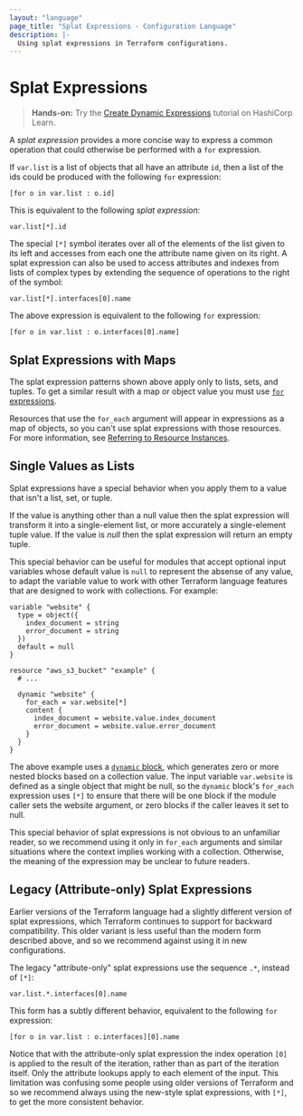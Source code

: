 ```yaml
---
layout: "language"
page_title: "Splat Expressions - Configuration Language"
description: |-
  Using splat expressions in Terraform configurations.
---
```


# Splat Expressions

> **Hands-on:** Try the [Create Dynamic Expressions](https://learn.hashicorp.com/tutorials/terraform/expressions?in=terraform/configuration-language&utm_source=WEBSITE&utm_medium=WEB_IO&utm_offer=ARTICLE_PAGE&utm_content=DOCS) tutorial on HashiCorp Learn.

A _splat expression_ provides a more concise way to express a common
operation that could otherwise be performed with a `for` expression.

If `var.list` is a list of objects that all have an attribute `id`, then
a list of the ids could be produced with the following `for` expression:

```hcl
[for o in var.list : o.id]
```

This is equivalent to the following _splat expression:_

```hcl
var.list[*].id
```

The special `[*]` symbol iterates over all of the elements of the list given
to its left and accesses from each one the attribute name given on its
right. A splat expression can also be used to access attributes and indexes
from lists of complex types by extending the sequence of operations to the
right of the symbol:

```hcl
var.list[*].interfaces[0].name
```

The above expression is equivalent to the following `for` expression:

```hcl
[for o in var.list : o.interfaces[0].name]
```

## Splat Expressions with Maps

The splat expression patterns shown above apply only to lists, sets, and
tuples. To get a similar result with a map or object value you must use
[`for` expressions](for.html).

Resources that use the `for_each` argument will appear in expressions as a map
of objects, so you can't use splat expressions with those resources.
For more information, see
[Referring to Resource Instances](/docs/language/meta-arguments/for_each.html#referring-to-instances).

## Single Values as Lists

Splat expressions have a special behavior when you apply them to a value that
isn't a list, set, or tuple.

If the value is anything other than a null value then the splat expression will
transform it into a single-element list, or more accurately a single-element
tuple value. If the value is _null_ then the splat expression will return an
empty tuple.

This special behavior can be useful for modules that accept optional input
variables whose default value is `null` to represent the absense of any value,
to adapt the variable value to work with other Terraform language features that
are designed to work with collections. For example:

```
variable "website" {
  type = object({
    index_document = string
    error_document = string
  })
  default = null
}

resource "aws_s3_bucket" "example" {
  # ...

  dynamic "website" {
    for_each = var.website[*]
    content {
      index_document = website.value.index_document
      error_document = website.value.error_document
    }
  }
}
```

The above example uses a [`dynamic` block](dynamic-blocks.html), which
generates zero or more nested blocks based on a collection value. The input
variable `var.website` is defined as a single object that might be null,
so the `dynamic` block's `for_each` expression uses `[*]` to ensure that
there will be one block if the module caller sets the website argument, or
zero blocks if the caller leaves it set to null.

This special behavior of splat expressions is not obvious to an unfamiliar
reader, so we recommend using it only in `for_each` arguments and similar
situations where the context implies working with a collection. Otherwise,
the meaning of the expression may be unclear to future readers.

## Legacy (Attribute-only) Splat Expressions

Earlier versions of the Terraform language had a slightly different version
of splat expressions, which Terraform continues to support for backward
compatibility. This older variant is less useful than the modern form described
above, and so we recommend against using it in new configurations.

The legacy "attribute-only" splat expressions use the sequence `.*`, instead of
`[*]`:

```
var.list.*.interfaces[0].name
```

This form has a subtly different behavior, equivalent to the following
`for` expression:

```
[for o in var.list : o.interfaces][0].name
```

Notice that with the attribute-only splat expression the index operation
`[0]` is applied to the result of the iteration, rather than as part of
the iteration itself. Only the attribute lookups apply to each element of
the input. This limitation was confusing some people using older versions of
Terraform and so we recommend always using the new-style splat expressions,
with `[*]`, to get the more consistent behavior.
